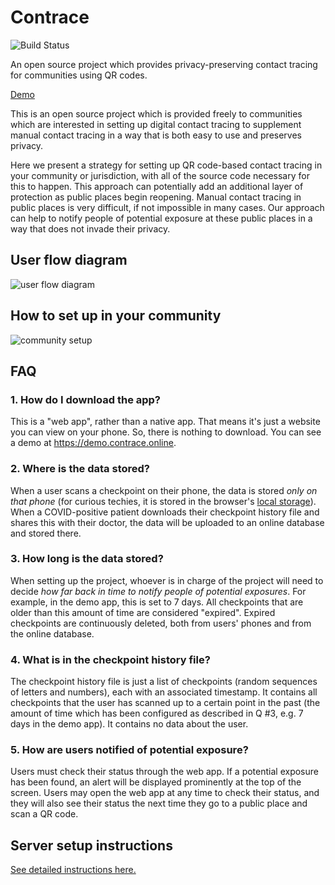 # Contrace

![Build Status](https://travis-ci.com/tyleryasaka/TrackCOVID-community.svg?branch=master)

An open source project which provides privacy-preserving contact tracing for communities using QR codes.

[Demo](https://demo.contrace.online/)

This is an open source project which is provided freely to communities which are interested in setting up digital contact tracing to supplement manual contact tracing in a way that is both easy to use and preserves privacy.

Here we present a strategy for setting up QR code-based contact tracing in your community or jurisdiction, with all of the source code necessary for this to happen. This approach can potentially add an additional layer of protection as public places begin reopening. Manual contact tracing in public places is very difficult, if not impossible in many cases. Our approach can help to notify people of potential exposure at these public places in a way that does not invade their privacy.

## User flow diagram

![user flow diagram](doc/user-flow.png)

## How to set up in your community

![community setup](doc/qr-contact-tracing-flyer.png)

## FAQ

### 1. How do I download the app?

This is a "web app", rather than a native app. That means it's just a website you can view on your phone. So, there is nothing to download. You can see a demo at https://demo.contrace.online.

### 2. Where is the data stored?

When a user scans a checkpoint on their phone, the data is stored *only on that phone* (for curious techies, it is stored in the browser's [local storage](https://developer.mozilla.org/en-US/docs/Web/API/Window/localStorage)). When a COVID-positive patient downloads their checkpoint history file and shares this with their doctor, the data will be uploaded to an online database and stored there.

### 3. How long is the data stored?

When setting up the project, whoever is in charge of the project will need to decide *how far back in time to notify people of potential exposures*. For example, in the demo app, this is set to 7 days. All checkpoints that are older than this amount of time are considered "expired". Expired checkpoints are continuously deleted, both from users' phones and from the online database.

### 4. What is in the checkpoint history file?

The checkpoint history file is just a list of checkpoints (random sequences of letters and numbers), each with an associated timestamp. It contains all checkpoints that the user has scanned up to a certain point in the past (the amount of time which has been configured as described in Q #3, e.g. 7 days in the demo app). It contains no data about the user.

### 5. How are users notified of potential exposure?

Users must check their status through the web app. If a potential exposure has been found, an alert will be displayed prominently at the top of the screen. Users may open the web app at any time to check their status, and they will also see their status the next time they go to a public place and scan a QR code.

## Server setup instructions

[See detailed instructions here.](SETUP.md)
